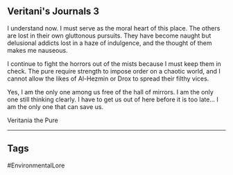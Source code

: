 ## Veritani's Journals 3
I understand now. I must serve as the moral heart of this place. The others are lost in their own gluttonous pursuits. They have become naught but delusional addicts lost in a haze of indulgence, and the thought of them makes me nauseous.

I continue to fight the horrors out of the mists because I must keep them in check. The pure require strength to impose order on a chaotic world, and I cannot allow the likes of Al-Hezmin or Drox to spread their filthy vices.

Yes, I am the only one among us free of the hall of mirrors. I am the only one still thinking clearly. I have to get us out of here before it is too late... I am the only one that can save us.

Veritania the Pure

---
## Tags
#EnvironmentalLore 